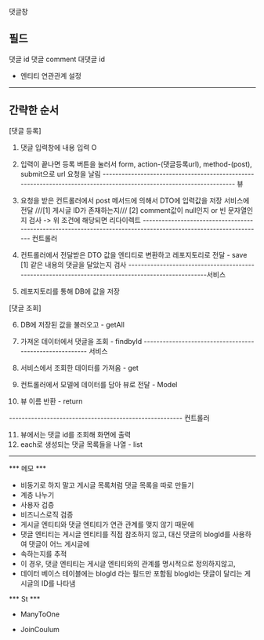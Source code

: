 댓글창

필드
-----------------------------------
댓글 id
댓글 comment
대댓글 id
* 엔티티 연관관계 설정
-----------------------------------

간략한 순서
----------------------------------
[댓글 등록]
1. 댓글 입력창에 내용 입력   O
2. 입력이 끝나면 등록 버튼을 눌러서 form, action-(댓글등록url), method-(post), submit으로 url 요청을 날림
   -------------------------------------------------------------------------------------------------------------------- 뷰
3. 요청을 받은 컨트롤러에서 post 메서드에 의해서 DTO에 입력값을 저장 서비스에 전달
   ///[1] 게시글 ID가 존재하는지///
   [2] comment값이 null인지 or 빈 문자열인지 검사
   -> 위 조건에 해당되면 리다이렉트
   ---------------------------------------------------------------------------------------------------------------- 컨트롤러
4. 컨트롤러에서 전달받은 DTO 값을 엔티티로 변환하고 레포지토리로 전달  - save
   [1] 같은 내용의 댓글을 달았는지 검사
   ---------------------------------------------------------------------------------------------------서비스

5. 레포지토리를 통해 DB에 값을 저장

[댓글 조회]

6. DB에 저장된 값을 불러오고 - getAll
7. 가져온 데이터에서 댓글을 조회 - findbyId
   -------------------------------------------------------- 서비스

8. 서비스에서 조회한 데이터를 가져옴 - get
9. 컨트롤러에서 모델에 데이터를 담아 뷰로 전달 -  Model
10. 뷰 이름 반환 - return

------------------------------------------------------- 컨트롤러


11. 뷰에서는 댓글 id를 조회해 화면에 출력
12. each로 생성되는 댓글 목록들을 나열  - list


----------------------------------------------------------------

*** 메모 ***

- 비동기로 하지 말고 게시글 목록처럼 댓글 목록을 따로 만들기
- 계층 나누기
- 사용자 검증
- 비즈니스로직 검증
- 게시글 엔티티와 댓글 엔티티가 연관 관계를 맺지 않기 때문에
- 댓글 엔티티는 게시글 엔티티를 직접 참조하지 않고, 대신 댓글의 blogId를 사용하여 댓글이 어느 게시글에
- 속하는지를 추적
- 이 경우, 댓글 엔티티는 게시글 엔티티와의 관계를 명시적으로 정의하지않고,
- 데이터 베이스 테이블에는 blogId 라는 필드만 포함됨 blogId는 댓글이 달리는 게시글의 ID를 나타냄

*** St ***
- ManyToOne

- JoinCoulum